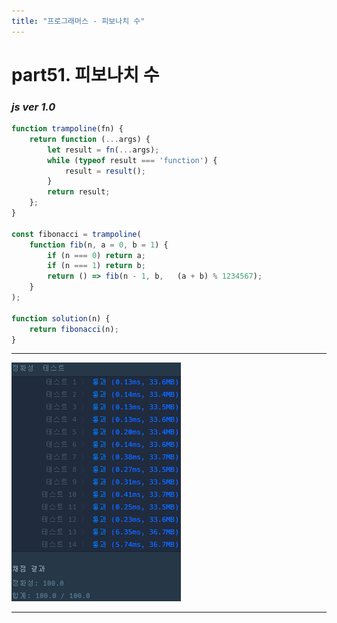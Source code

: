 ```yaml
---
title: "프로그래머스 - 피보나치 수"
---
```



# __part51. 피보나치 수__

### _js ver 1.0_
```js 
function trampoline(fn) {
    return function (...args) {
        let result = fn(...args);
        while (typeof result === 'function') {
            result = result();
        }
        return result;
    };
}

const fibonacci = trampoline(
    function fib(n, a = 0, b = 1) {
        if (n === 0) return a;
        if (n === 1) return b;
        return () => fib(n - 1, b,   (a + b) % 1234567);
    }
);

function solution(n) {
    return fibonacci(n);
}
```
<hr/>

![실행결과_js ver 1.0](/assets/img/2024-07-10-prog51.png)

<hr/>